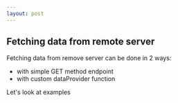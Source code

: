 ```yaml
---
layout: post
---
```

## Fetching data from remote server

Fetching data from remove server can be done in 2 ways:
- with simple GET method endpoint
- with custom dataProvider function

Let's look at examples